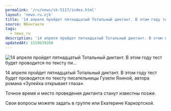 ```yaml
---
permalink: '/ru/news/vk-5117/index.html'
layout: 'news.ru.njk'
title: '14 апреля пройдет пятнадцатый Тотальный диктант. В этом году тест будет проводится по тексту пи…'
source: ВКонтакте
tags:
  - news_ru
description: '14 апреля пройдет пятнадцатый Тотальный диктант. В этом году тест будет проводится по тексту пи…'
updatedAt: 1519639260
---
```

![14 апреля пройдет пятнадцатый Тотальный диктант. В этом году тест будет проводится по тексту пи…](https://sun9-24.userapi.com/impf/c831209/v831209969/885b9/jMs3qrnKfGY.jpg?size=1280x748&quality=96&sign=6a9414fb8c036cac15332504a4199019&c_uniq_tag=CxyKiHaW0ndw7PeuTKsn7TprsSdO2jyDhYLvjsabjig&type=album)

14 апреля пройдет пятнадцатый Тотальный диктант. В этом году тест будет проводится по тексту писательницы Гузели Яхиной, автора романа «Зулейха открывает глаза».

Точное время и место проведения диктанта станут известны позже.

Свои вопросы можете задать в группе или Екатерине Каркортской.
